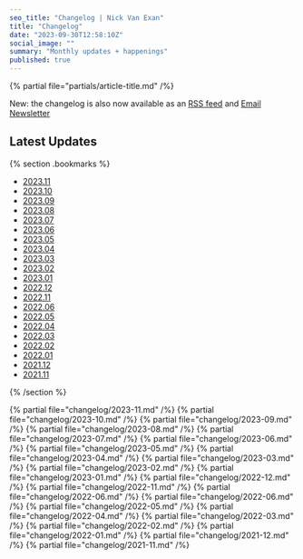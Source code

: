 ```yaml
---
seo_title: "Changelog | Nick Van Exan"
title: "Changelog"
date: "2023-09-30T12:58:10Z"
social_image: ""
summary: "Monthly updates + happenings"
published: true
---
```


{% partial file="partials/article-title.md" /%}

New: the changelog is also now available as an [RSS feed](/feed.xml) and [Email Newsletter](https://buttondown.email/nickvanexan)

## Latest Updates

{% section .bookmarks %}

- [2023.11](#november-2023)
- [2023.10](#october-2023)
- [2023.09](#september-2023)
- [2023.08](#august-2023)
- [2023.07](#july-2023)
- [2023.06](#june-2023)
- [2023.05](#may-2023)
- [2023.04](#april-2023)
- [2023.03](#march-2023)
- [2023.02](#february-2023)
- [2023.01](#january-2023)
- [2022.12](#december-2022)
- [2022.11](#november-2022)
- [2022.06](#june-2022)
- [2022.05](#may-2022)
- [2022.04](#april-2022)
- [2022.03](#march-2022)
- [2022.02](#february-2022)
- [2022.01](#january-2022)
- [2021.12](#december-2021)
- [2021.11](#november-2021)

{% /section %}

{% partial file="changelog/2023-11.md" /%}
{% partial file="changelog/2023-10.md" /%}
{% partial file="changelog/2023-09.md" /%}
{% partial file="changelog/2023-08.md" /%}
{% partial file="changelog/2023-07.md" /%}
{% partial file="changelog/2023-06.md" /%}
{% partial file="changelog/2023-05.md" /%}
{% partial file="changelog/2023-04.md" /%}
{% partial file="changelog/2023-03.md" /%}
{% partial file="changelog/2023-02.md" /%}
{% partial file="changelog/2023-01.md" /%}
{% partial file="changelog/2022-12.md" /%}
{% partial file="changelog/2022-11.md" /%}
{% partial file="changelog/2022-06.md" /%}
{% partial file="changelog/2022-06.md" /%}
{% partial file="changelog/2022-05.md" /%}
{% partial file="changelog/2022-04.md" /%}
{% partial file="changelog/2022-03.md" /%}
{% partial file="changelog/2022-02.md" /%}
{% partial file="changelog/2022-01.md" /%}
{% partial file="changelog/2021-12.md" /%}
{% partial file="changelog/2021-11.md" /%}
